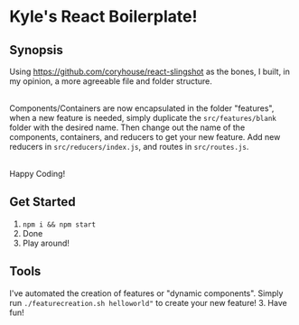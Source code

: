 # Kyle's React Boilerplate! 

## Synopsis
Using https://github.com/coryhouse/react-slingshot as the bones, I built, in my opinion, a more agreeable file and folder structure. <br/><br/>

Components/Containers are now encapsulated in the folder "features", when a new feature is needed, simply duplicate the `src/features/blank` folder with the desired name. Then change out the name of the components, containers, and reducers to get your new feature. Add new reducers in `src/reducers/index.js`, and routes in `src/routes.js`. <br/><br/>

Happy Coding!

## Get Started

1. `npm i && npm start`
2. Done
3. Play around!

## Tools

I've automated the creation of features or "dynamic components". Simply run `./featurecreation.sh helloworld"` to create your new feature! 
3. Have fun!
